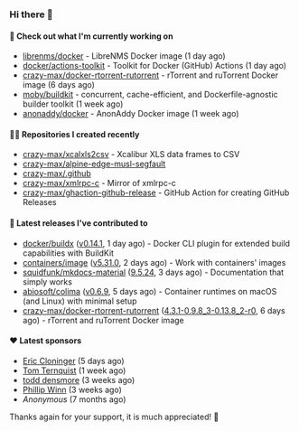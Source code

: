 ### Hi there 👋

#### 👷 Check out what I'm currently working on

- [librenms/docker](https://github.com/librenms/docker) - LibreNMS Docker image (1 day ago)
- [docker/actions-toolkit](https://github.com/docker/actions-toolkit) - Toolkit for Docker (GitHub) Actions (1 day ago)
- [crazy-max/docker-rtorrent-rutorrent](https://github.com/crazy-max/docker-rtorrent-rutorrent) - rTorrent and ruTorrent Docker image (6 days ago)
- [moby/buildkit](https://github.com/moby/buildkit) - concurrent, cache-efficient, and Dockerfile-agnostic builder toolkit (1 week ago)
- [anonaddy/docker](https://github.com/anonaddy/docker) - AnonAddy Docker image (1 week ago)

#### 👨‍💻 Repositories I created recently

- [crazy-max/xcalxls2csv](https://github.com/crazy-max/xcalxls2csv) - Xcalibur XLS data frames to CSV
- [crazy-max/alpine-edge-musl-segfault](https://github.com/crazy-max/alpine-edge-musl-segfault)
- [crazy-max/.github](https://github.com/crazy-max/.github)
- [crazy-max/xmlrpc-c](https://github.com/crazy-max/xmlrpc-c) - Mirror of xmlrpc-c
- [crazy-max/ghaction-github-release](https://github.com/crazy-max/ghaction-github-release) - GitHub Action for creating GitHub Releases

#### 🚀 Latest releases I've contributed to

- [docker/buildx](https://github.com/docker/buildx) ([v0.14.1](https://github.com/docker/buildx/releases/tag/v0.14.1), 1 day ago) - Docker CLI plugin for extended build capabilities with BuildKit
- [containers/image](https://github.com/containers/image) ([v5.31.0](https://github.com/containers/image/releases/tag/v5.31.0), 2 days ago) - Work with containers&#39; images
- [squidfunk/mkdocs-material](https://github.com/squidfunk/mkdocs-material) ([9.5.24](https://github.com/squidfunk/mkdocs-material/releases/tag/9.5.24), 3 days ago) - Documentation that simply works
- [abiosoft/colima](https://github.com/abiosoft/colima) ([v0.6.9](https://github.com/abiosoft/colima/releases/tag/v0.6.9), 5 days ago) - Container runtimes on macOS (and Linux) with minimal setup
- [crazy-max/docker-rtorrent-rutorrent](https://github.com/crazy-max/docker-rtorrent-rutorrent) ([4.3.1-0.9.8_3-0.13.8_2-r0](https://github.com/crazy-max/docker-rtorrent-rutorrent/releases/tag/4.3.1-0.9.8_3-0.13.8_2-r0), 6 days ago) - rTorrent and ruTorrent Docker image

#### ❤️ Latest sponsors
- [Eric Cloninger](https://github.com/ehcloninger) (5 days ago)
- [Tom Ternquist](https://github.com/tternquist) (1 week ago)
- [todd densmore](https://github.com/tdensmore) (3 weeks ago)
- [Phillip Winn](https://github.com/pwinnski) (3 weeks ago)
- _Anonymous_ (7 months ago)

Thanks again for your support, it is much appreciated! 🙏

